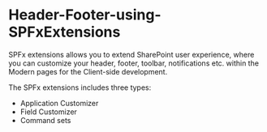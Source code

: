 # Header-Footer-using-SPFxExtensions
SPFx extensions allows you to extend SharePoint user experience, where you can customize your header, footer, toolbar, notifications etc. within the Modern pages for the Client-side development.

The SPFx extensions includes three types:

- Application Customizer
- Field Customizer
- Command sets
